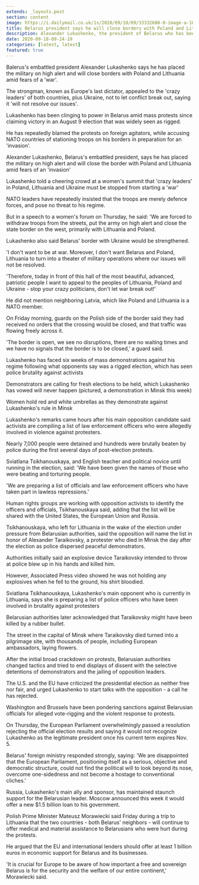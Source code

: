 ```yaml
---
extends: _layouts.post
section: content
image: https://i.dailymail.co.uk/1s/2020/09/18/09/33332680-0-image-a-10_1600416643337.jpg 
title: Belarus president says he will close borders with Poland and Lithuania 
description: Alexander Lukashenko, the president of Belarus who has been facing six weeks of mass protests against his regime, has vowed to place the army on high alert and close borders amid fears of war. 
date: 2020-09-18-09-24-19 
categories: [latest, latest] 
featured: true 
--- 
```

Balerus's embattled president Alexander Lukashenko says he has placed the military on high alert and will close borders with Poland and Lithuania amid fears of a 'war'.

The strongman, known as Europe's last dictator, appealed to the 'crazy leaders' of both countries, plus Ukraine, not to let conflict break out, saying it 'will not resolve our issues'. 

Lukashenko has been clinging to power in Belarus amid mass protests since claiming victory in an August 9 election that was widely seen as rigged.

He has repeatedly blamed the protests on foreign agitators, while accusing NATO countries of stationing troops on his borders in preparation for an 'invasion'. 

Alexander Lukashenko, Belarus's embattled president, says he has placed the military on high alert and will close the border with Poland and Lithuania amid fears of an 'invasion'

Lukashenko told a cheering crowd at a women's summit that 'crazy leaders' in Poland, Lithuania and Ukraine must be stopped from starting a 'war'

NATO leaders have repeatedly insisted that the troops are merely defence forces, and pose no threat to his regime.

But in a speech to a women's forum on Thursday, he said: 'We are forced to withdraw troops from the streets, put the army on high alert and close the state border on the west, primarily with Lithuania and Poland.

Lukashenko also said Belarus' border with Ukraine would be strengthened.

'I don't want to be at war. Moreover, I don't want Belarus and Poland, Lithuania to turn into a theater of military operations where our issues will not be resolved. 

'Therefore, today in front of this hall of the most beautiful, advanced, patriotic people I want to appeal to the peoples of Lithuania, Poland and Ukraine - stop your crazy politicians, don't let war break out!'

He did not mention neighboring Latvia, which like Poland and Lithuania is a NATO member.

On Friday morning, guards on the Polish side of the border said they had received no orders that the crossing would be closed, and that traffic was flowing freely across it.

'The border is open, we see no disruptions, there are no waiting times and we have no signals that the border is to be closed,' a guard said.

Lukashenko has faced six weeks of mass demonstrations against his regime following what opponents say was a rigged election, which has seen police brutality against activists

Demonstrators are calling for fresh elections to be held, which Lukashenko has vowed will never happen (pictured, a demonstration in Minsk this week)

Women hold red and white umbrellas as they demonstrate against Lukashenko's rule in Minsk

Lukashenko's remarks came hours after his main opposition candidate said activists are compiling a list of law enforcement officers who were allegedly involved in violence against protesters.

Nearly 7,000 people were detained and hundreds were brutally beaten by police during the first several days of post-election protests.

Sviatlana Tsikhanouskaya, and English teacher and political novice until running in the election, said: 'We have been given the names of those who were beating and torturing people. 

'We are preparing a list of officials and law enforcement officers who have taken part in lawless repressions.'

Human rights groups are working with opposition activists to identify the officers and officials, Tsikhanouskaya said, adding that the list will be shared with the United States, the European Union and Russia.

Tsikhanouskaya, who left for Lithuania in the wake of the election under pressure from Belarusian authorities, said the opposition will name the list in honor of Alexander Taraikovsky, a protester who died in Minsk the day after the election as police dispersed peaceful demonstrators.

Authorities initially said an explosive device Taraikovsky intended to throw at police blew up in his hands and killed him. 

However, Associated Press video showed he was not holding any explosives when he fell to the ground, his shirt bloodied.

Sviatlana Tsikhanouskaya, Lukashenko's main opponent who is currently in Lithuania, says she is preparing a list of police officers who have been involved in brutality against protesters

Belarusian authorities later acknowledged that Taraikovsky might have been killed by a rubber bullet. 

The street in the capital of Minsk where Taraikovsky died turned into a pilgrimage site, with thousands of people, including European ambassadors, laying flowers.

After the initial broad crackdown on protests, Belarusian authorities changed tactics and tried to end displays of dissent with the selective detentions of demonstrators and the jailing of opposition leaders.

The U.S. and the EU have criticized the presidential election as neither free nor fair, and urged Lukashenko to start talks with the opposition - a call he has rejected. 

Washington and Brussels have been pondering sanctions against Belarusian officials for alleged vote-rigging and the violent response to protests.

On Thursday, the European Parliament overwhelmingly passed a resolution rejecting the official election results and saying it would not recognize Lukashenko as the legitimate president once his current term expires Nov. 5.

Belarus' foreign ministry responded strongly, saying: 'We are disappointed that the European Parliament, positioning itself as a serious, objective and democratic structure, could not find the political will to look beyond its nose, overcome one-sidedness and not become a hostage to conventional cliches.'

Russia, Lukashenko's main ally and sponsor, has maintained staunch support for the Belarusian leader. Moscow announced this week it would offer a new $1.5 billion loan to his government.

Polish Prime Minister Mateusz Morawiecki said Friday during a trip to Lithuania that the two countries - both Belarus' neighbors - will continue to offer medical and material assistance to Belarusians who were hurt during the protests. 

He argued that the EU and international lenders should offer at least 1 billion euros in economic support for Belarus and its businesses.

'It is crucial for Europe to be aware of how important a free and sovereign Belarus is for the security and the welfare of our entire continent,' Morawiecki said.

